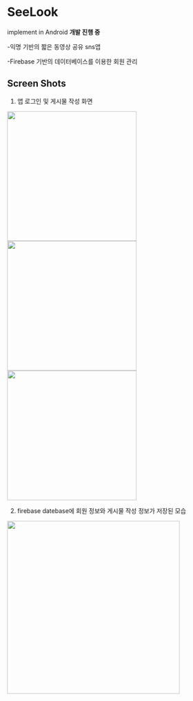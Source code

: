 # SeeLook
implement in Android **개발 진행 중**

-익명 기반의 짧은 동영상 공유 sns앱

-Firebase 기반의 데이터베이스를 이용한 회원 관리

Screen Shots
-----

1) 앱 로그인 및 게시물 작성 화면

<div>
<img width="300" src = "https://user-images.githubusercontent.com/66946182/97982367-04e30500-1e17-11eb-822b-e040c8abd29c.png">
<img width="300" src = "https://user-images.githubusercontent.com/66946182/97982439-23e19700-1e17-11eb-8e78-cf69ea374711.png">
<img width="300" src = "https://user-images.githubusercontent.com/66946182/99532818-3dbed480-29e8-11eb-8d2e-0b61239951b6.png">
</div>

2) firebase datebase에 회원 정보와 게시물 작성 정보가 저장된 모습 

<img width = "400" src = "https://user-images.githubusercontent.com/66946182/99533167-cccbec80-29e8-11eb-9d10-8be1a9bac349.png">
